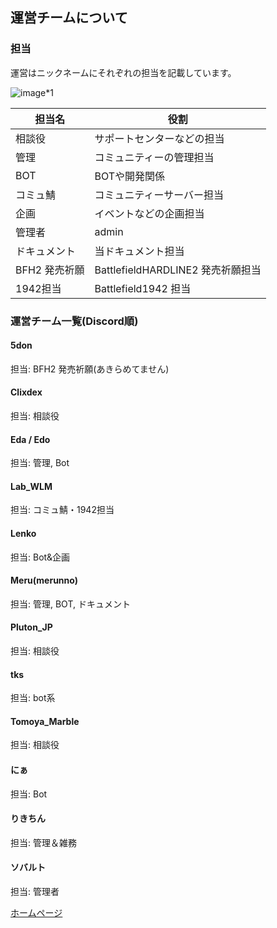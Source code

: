 ## 運営チームについて

### 担当
運営はニックネームにそれぞれの担当を記載しています。

![image*1](https://media.discordapp.net/attachments/812277834960601129/850607702400040970/unknown.png)

| 担当名 | 役割 |
| ---- | ---- |
| 相談役 | サポートセンターなどの担当 |
| 管理 | コミュニティーの管理担当 |
| BOT | BOTや開発関係 |
| コミュ鯖 | コミュニティーサーバー担当 |
| 企画 | イベントなどの企画担当 |
| 管理者 | admin |
| ドキュメント | 当ドキュメント担当 |
| BFH2 発売祈願 | BattlefieldHARDLINE2 発売祈願担当 |
| 1942担当 | Battlefield1942 担当 |

### 運営チーム一覧(Discord順)
#### 5don
担当: BFH2 発売祈願(あきらめてません)
#### Clixdex
担当: 相談役
#### Eda / Edo
担当: 管理, Bot
#### Lab_WLM
担当: コミュ鯖・1942担当
#### Lenko
担当: Bot&企画
#### Meru(merunno)
担当: 管理, BOT, ドキュメント
#### Pluton_JP
担当: 相談役
#### tks
担当: bot系
#### Tomoya_Marble
担当: 相談役
#### にぁ
担当: Bot
#### りきちん
担当: 管理＆雑務
#### ソバルト
担当: 管理者

[ホームページ](../README.md)